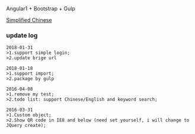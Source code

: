 Angular1 + Bootstrap + Gulp

[Simplified Chinese](README-CN.md)

### update log

```text
2018-01-31
>1.support simple login;
>2.update brige url
```

```text
2018-01-18
>1.support import;
>2.package by gulp
```

```text
2016-04-08
>1.remove my test;
>2.todo list: support Chinese/English and keyword search;
```

```text
2016-03-31
>1.Custom object;
>2.Show QR code in IE8 and below (need set yourself, i will change to JQuery create);
```
